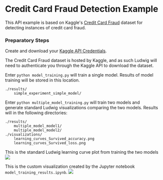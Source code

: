 # Credit Card Fraud Detection Example

This API example is based on Kaggle's [Credit Card Fraud](https://www.kaggle.com/mlg-ulb/creditcardfraud) dataset for detecting instances of credit card fraud.

### Preparatory Steps

Create and download your [Kaggle API Credentials](https://github.com/Kaggle/kaggle-api#api-credentials).

The Credit Card Fraud dataset is hosted by Kaggle, and as such Ludwig will need to authenticate you through the Kaggle API to download the dataset.


Enter `python model_training.py` will train a single model.  Results of model training will be stored in this location.

```
./results/
    simple_experiment_simple_model/
```

Enter `python multiple_model_training.py` will train two models and generate standard Ludwig visualizations comparing the
two models.  Results will in the following directories:

```
./results/
    multiple_model_model1/
    multiple_model_model2/
./visualizations/
    learning_curves_Survived_accuracy.png
    learning_curves_Survived_loss.png
```

This is the standard Ludwig learning curve plot from training the two models
![](../images/learning_curves_Survived_accuracy.png)

This is the custom visualization created by the Jupyter notebook `model_training_results.ipynb`.
![](../images/custom_learning_curve.png)
